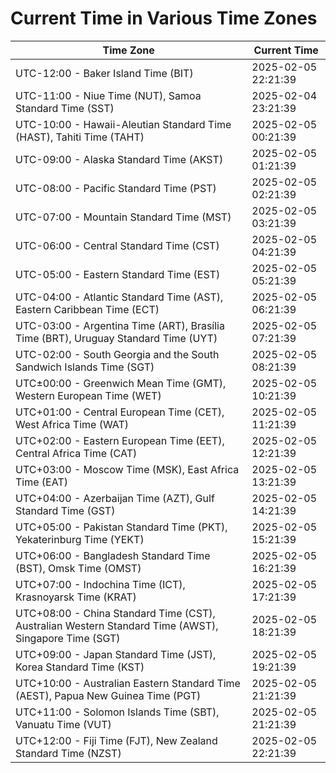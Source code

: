 # Current Time in Various Time Zones

| Time Zone | Current Time |
|-----------|--------------|
| UTC-12:00 - Baker Island Time (BIT) | 2025-02-05 22:21:39 |
| UTC-11:00 - Niue Time (NUT), Samoa Standard Time (SST) | 2025-02-04 23:21:39 |
| UTC-10:00 - Hawaii-Aleutian Standard Time (HAST), Tahiti Time (TAHT) | 2025-02-05 00:21:39 |
| UTC-09:00 - Alaska Standard Time (AKST) | 2025-02-05 01:21:39 |
| UTC-08:00 - Pacific Standard Time (PST) | 2025-02-05 02:21:39 |
| UTC-07:00 - Mountain Standard Time (MST) | 2025-02-05 03:21:39 |
| UTC-06:00 - Central Standard Time (CST) | 2025-02-05 04:21:39 |
| UTC-05:00 - Eastern Standard Time (EST) | 2025-02-05 05:21:39 |
| UTC-04:00 - Atlantic Standard Time (AST), Eastern Caribbean Time (ECT) | 2025-02-05 06:21:39 |
| UTC-03:00 - Argentina Time (ART), Brasília Time (BRT), Uruguay Standard Time (UYT) | 2025-02-05 07:21:39 |
| UTC-02:00 - South Georgia and the South Sandwich Islands Time (SGT) | 2025-02-05 08:21:39 |
| UTC±00:00 - Greenwich Mean Time (GMT), Western European Time (WET) | 2025-02-05 10:21:39 |
| UTC+01:00 - Central European Time (CET), West Africa Time (WAT) | 2025-02-05 11:21:39 |
| UTC+02:00 - Eastern European Time (EET), Central Africa Time (CAT) | 2025-02-05 12:21:39 |
| UTC+03:00 - Moscow Time (MSK), East Africa Time (EAT) | 2025-02-05 13:21:39 |
| UTC+04:00 - Azerbaijan Time (AZT), Gulf Standard Time (GST) | 2025-02-05 14:21:39 |
| UTC+05:00 - Pakistan Standard Time (PKT), Yekaterinburg Time (YEKT) | 2025-02-05 15:21:39 |
| UTC+06:00 - Bangladesh Standard Time (BST), Omsk Time (OMST) | 2025-02-05 16:21:39 |
| UTC+07:00 - Indochina Time (ICT), Krasnoyarsk Time (KRAT) | 2025-02-05 17:21:39 |
| UTC+08:00 - China Standard Time (CST), Australian Western Standard Time (AWST), Singapore Time (SGT) | 2025-02-05 18:21:39 |
| UTC+09:00 - Japan Standard Time (JST), Korea Standard Time (KST) | 2025-02-05 19:21:39 |
| UTC+10:00 - Australian Eastern Standard Time (AEST), Papua New Guinea Time (PGT) | 2025-02-05 21:21:39 |
| UTC+11:00 - Solomon Islands Time (SBT), Vanuatu Time (VUT) | 2025-02-05 21:21:39 |
| UTC+12:00 - Fiji Time (FJT), New Zealand Standard Time (NZST) | 2025-02-05 22:21:39 |
